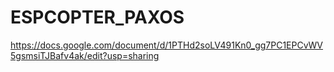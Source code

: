 # ESPCOPTER_PAXOS

https://docs.google.com/document/d/1PTHd2soLV491Kn0_gg7PC1EPCvWV5gsmsiTJBafv4ak/edit?usp=sharing
